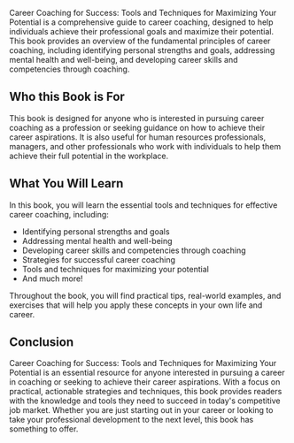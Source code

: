 
Career Coaching for Success: Tools and Techniques for Maximizing Your Potential is a comprehensive guide to career coaching, designed to help individuals achieve their professional goals and maximize their potential. This book provides an overview of the fundamental principles of career coaching, including identifying personal strengths and goals, addressing mental health and well-being, and developing career skills and competencies through coaching.

Who this Book is For
--------------------

This book is designed for anyone who is interested in pursuing career coaching as a profession or seeking guidance on how to achieve their career aspirations. It is also useful for human resources professionals, managers, and other professionals who work with individuals to help them achieve their full potential in the workplace.

What You Will Learn
-------------------

In this book, you will learn the essential tools and techniques for effective career coaching, including:

* Identifying personal strengths and goals
* Addressing mental health and well-being
* Developing career skills and competencies through coaching
* Strategies for successful career coaching
* Tools and techniques for maximizing your potential
* And much more!

Throughout the book, you will find practical tips, real-world examples, and exercises that will help you apply these concepts in your own life and career.

Conclusion
----------

Career Coaching for Success: Tools and Techniques for Maximizing Your Potential is an essential resource for anyone interested in pursuing a career in coaching or seeking to achieve their career aspirations. With a focus on practical, actionable strategies and techniques, this book provides readers with the knowledge and tools they need to succeed in today's competitive job market. Whether you are just starting out in your career or looking to take your professional development to the next level, this book has something to offer.

